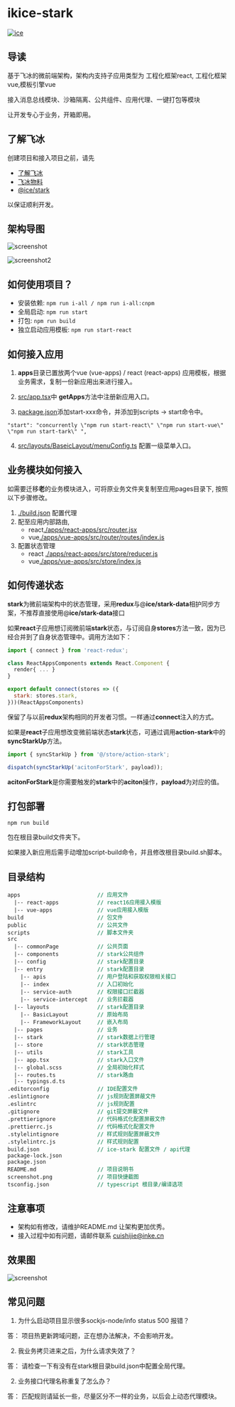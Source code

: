 # ikice-stark

[![ice](https://img.shields.io/badge/developing%20with-ICE-2077ff.svg)](https://github.com/alibaba/ice)

## 导读

基于飞冰的微前端架构，架构内支持子应用类型为 工程化框架react, 工程化框架vue,模板引擎vue

接入消息总线模块、沙箱隔离、公共组件、应用代理、一键打包等模块

让开发专心于业务，开箱即用。

## 了解飞冰

创建项目和接入项目之前，请先

- [了解飞冰](https://ice.work/)
- [飞冰物料](https://ice.work/docs/materials/about)
- [@ice/stark](https://ice.work/docs/icestark/reference/api)

以保证顺利开发。

## 架构导图

![screenshot](https://img.ikstatic.cn/MTU5NTQ5MTAwMTY0NCMyMjQjcG5n.png)

![screenshot2](https://img.ikstatic.cn/MTU5NTU4NDA4NjEyMSM3NzEjcG5n.png)

## 如何使用项目？

- 安装依赖: `npm run i-all / npm run i-all:cnpm`
- 全局启动: `npm run start`
- 打包: `npm run build`
- 独立启动应用模板: `npm run start-react`

## 如何接入应用

1. **apps**目录已置放两个vue (vue-apps) / react (react-apps) 应用模板，根据业务需求，复制一份新应用出来进行接入。

2. [src/app.tsx](./src/app.tsx)中 **getApps**方法中注册新应用入口。

3. [package.json](./package.json)添加start-xxx命令，并添加到scripts -> start命令中。

```
"start": "concurrently \"npm run start-react\" \"npm run start-vue\" \"npm run start-tark\" ",
```

4. [src/layouts/BaseicLayout/menuConfig.ts](./src/layouts/BaseicLayout/menuConfig.ts) 配置一级菜单入口。

## 业务模块如何接入

如需要迁移**老**的业务模块进入，可将原业务文件夹复制至应用pages目录下, 按照以下步骤修改。

1. [./build.json](./build.json) 配置代理
2. 配至应用内部路由,
    - react[./apps/react-apps/src/router.jsx](./apps/react-apps/src/router.jsx) 
    - vue[./apps/vue-apps/src/router/routes/index.js](./apps/vue-apps/src/router/routes/index.js)
3. 配置状态管理
    - react [./apps/react-apps/src/store/reducer.js](./apps/react-apps/src/store/reducer.js)
    - vue[./apps/vue-apps/src/store/index.js](./apps/vue-apps/src/store/index.js)

## 如何传递状态

**stark**为微前端架构中的状态管理，采用**redux**与@**ice/stark-data**相护同步方案，不推荐直接使用@**ice/stark-data**接口

如果**react**子应用想订阅微前端**stark**状态，与订阅自身**stores**方法一致，因为已经合并到了自身状态管理中。调用方法如下：

```javascript
import { connect } from 'react-redux';

class ReactAppsComponents extends React.Component {
  render{ ... }
}

export default connect(stores => ({
  stark: stores.stark,
}))(ReactAppsComponents)

```

保留了与以前**redux**架构相同的开发者习惯。一样通过**connect**注入的方式。

如果是**react**子应用想改变微前端状态**stark**状态，可通过调用**action-stark**中的**syncStarkUp**方法。

```javascript
import { syncStarkUp } from '@/store/action-stark';

dispatch(syncStarkUp('acitonForStark', payload));

```

**acitonForStark**是你需要触发的**stark**中的**aciton**操作，**payload**为对应的值。

## 打包部署

```
npm run build
```

包在根目录build文件夹下。

如果接入新应用后需手动增加script-build命令，并且修改根目录build.sh脚本。


## 目录结构

<pre style="font-size: 12px">
apps                        <span style="color: #007947">// 应用文件</span>
  |-- react-apps            <span style="color: #007947">// react16应用接入模版</span>
  |-- vue-apps              <span style="color: #007947">// vue应用接入模版</span>
build                       <span style="color: #007947">// 包文件</span>
public                      <span style="color: #007947">// 公共文件</span>
scripts                     <span style="color: #007947">// 脚本文件夹</span>
src
  |-- commonPage            <span style="color: #007947">// 公共页面</span>
  |-- components            <span style="color: #007947">// stark公共组件</span>
  |-- config                <span style="color: #007947">// stark配置目录</span>
  |-- entry                 <span style="color: #007947">// stark配置目录</span>
    |-- apis                <span style="color: #007947">// 用户登陆和获取权限相关接口</span>
    |-- index               <span style="color: #007947">// 入口初始化</span>
    |-- service-auth        <span style="color: #007947">// 权限接口拦截器</span>
    |-- service-intercept   <span style="color: #007947">// 业务拦截器</span>
  |-- layouts               <span style="color: #007947">// stark配置目录</span>
    |-- BasicLayout         <span style="color: #007947">// 原始布局</span>
    |-- FrameworkLayout     <span style="color: #007947">// 嵌入布局</span>
  |-- pages                 <span style="color: #007947">// 业务</span>
  |-- stark                 <span style="color: #007947">// stark数据上行管理</span>
  |-- store                 <span style="color: #007947">// stark状态管理</span>
  |-- utils                 <span style="color: #007947">// stark工具</span>
  |-- app.tsx               <span style="color: #007947">// stark入口文件</span>
  |-- global.scss           <span style="color: #007947">// 全局初始化样式</span>
  |-- routes.ts             <span style="color: #007947">// stark路由</span>
  |-- typings.d.ts
.editorconfig               <span style="color: #007947">// IDE配置文件</span>
.eslintignore               <span style="color: #007947">// js规则配置屏蔽文件</span>
.eslintrc                   <span style="color: #007947">// js规则配置</span>
.gitignore                  <span style="color: #007947">// git提交屏蔽文件</span>
.prettierignore             <span style="color: #007947">// 代码格式化配置屏蔽文件</span>
.prettierrc.js              <span style="color: #007947">// 代码格式化配置文件</span>
.stylelintignore            <span style="color: #007947">// 样式规则配置屏蔽文件</span>
.stylelintrc.js             <span style="color: #007947">// 样式规则配置</span>
build.json                  <span style="color: #007947">// ice-stark 配置文件 / api代理</span>
package-lock.json           
package.json              
README.md                   <span style="color: #007947">// 项目说明书</span>
screenshot.png              <span style="color: #007947">// 项目快捷截图</span>
tsconfig.json               <span style="color: #007947">// typescript 根目录/编译选项</span>
</pre>


## 注意事项

- 架构如有修改，请维护README.md 让架构更加优秀。
- 接入过程中如有问题，请邮件联系 cuishijie@inke.cn


## 效果图

![screenshot](https://img.ikstatic.cn/MTU5NTQ5Mjk0OTI0NiMyMTAjanBn.jpg)


## 常见问题

1. 为什么启动项目显示很多sockjs-node/info status 500 报错？

答： 项目热更新跨域问题，正在想办法解决，不会影响开发。

2. 我业务拷贝进来之后，为什么请求失效了？

答： 请检查一下有没有在stark根目录build.json中配置全局代理。

2. 业务接口代理名称重复了怎么办？

答： 匹配规则请延长一些，尽量区分不一样的业务，以后会上动态代理模块。
